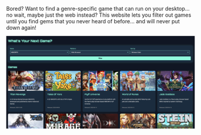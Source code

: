 Bored? Want to find a genre-specific game that can run on your desktop... no wait, maybe just the web instead? This website lets you filter out games until you find gems that you never heard of before... and will never put down again!

![](next-game.png)